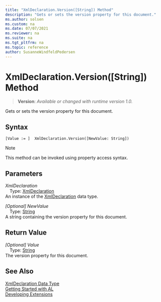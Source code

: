 ```yaml
---
title: "XmlDeclaration.Version([String]) Method"
description: "Gets or sets the version property for this document."
ms.author: solsen
ms.custom: na
ms.date: 07/07/2021
ms.reviewer: na
ms.suite: na
ms.tgt_pltfrm: na
ms.topic: reference
author: SusanneWindfeldPedersen
---
```

[//]: # (START>DO_NOT_EDIT)
[//]: # (IMPORTANT:Do not edit any of the content between here and the END>DO_NOT_EDIT.)
[//]: # (Any modifications should be made in the .xml files in the ModernDev repo.)
# XmlDeclaration.Version([String]) Method
> **Version**: _Available or changed with runtime version 1.0._

Gets or sets the version property for this document.


## Syntax
```AL
[Value := ]  XmlDeclaration.Version([NewValue: String])
```
> [!NOTE]
> This method can be invoked using property access syntax.
## Parameters
*XmlDeclaration*  
&emsp;Type: [XmlDeclaration](xmldeclaration-data-type.md)  
An instance of the [XmlDeclaration](xmldeclaration-data-type.md) data type.  

*[Optional] NewValue*  
&emsp;Type: [String](/dynamics365/business-central/dev-itpro/developer/methods-auto/text/text-data-type)  
A string containing the version property for this document.  


## Return Value
*[Optional] Value*  
&emsp;Type: [String](/dynamics365/business-central/dev-itpro/developer/methods-auto/text/text-data-type)  
The version property for this document.


[//]: # (IMPORTANT: END>DO_NOT_EDIT)
## See Also
[XmlDeclaration Data Type](xmldeclaration-data-type.md)  
[Getting Started with AL](../../devenv-get-started.md)  
[Developing Extensions](../../devenv-dev-overview.md)